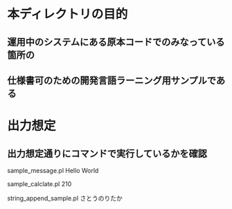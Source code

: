 
# 本ディレクトリの目的
## 運用中のシステムにある原本コードでのみなっている箇所の
## 仕様書可のための開発言語ラーニング用サンプルである

# 出力想定
## 出力想定通りにコマンドで実行しているかを確認

sample_message.pl
Hello World

sample_calclate.pl
210

string_append_sample.pl
さとうのりたか

